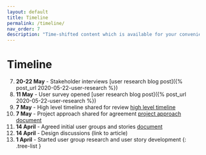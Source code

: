 ```yaml
---
layout: default
title: Timeline
permalink: /timeline/
nav_order: 7
description: "Time-shifted content which is available for your convenience, time and attention, on your terms."
---
```

# Timeline


7. **20-22 May** - Stakeholder interviews [user research blog post]({% post_url 2020-05-22-user-research %})
6. **11 May** - User survey opened [user research blog post]({% post_url 2020-05-22-user-research %})
5. **7 May** - High level timeline shared for review [high level timeline](https://docs.google.com/document/d/1JNhp_ItMHkU0tdc1RKrlPURDS2mNCNpcnO2rbK_h40s/edit)
4. **7 May** - Project approach shared for agreement [project approach document](/docs/project-approach/)
3. **14 April** - Agreed initial user groups and stories [document](https://3.basecamp.com/3091560/buckets/15695452/documents/2503409022)
2. **14 April** - Design discussions (link to article) 
1. **1 April** - Started user group research and user story development
{: .tree-list }

